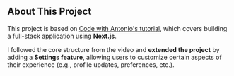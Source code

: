 ## About This Project

This project is based on [Code with Antonio's tutorial](https://youtu.be/ZbX4Ok9YX94?si=irGZhw2uC9yiClC8), which covers building a full-stack application using **Next.js**.

I followed the core structure from the video and **extended the project** by adding a **Settings feature**, allowing users to customize certain aspects of their experience (e.g., profile updates, preferences, etc.).

